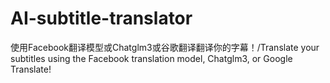 # AI-subtitle-translator
使用Facebook翻译模型或Chatglm3或谷歌翻译翻译你的字幕！/Translate your subtitles using the Facebook translation model, Chatglm3, or Google Translate!
